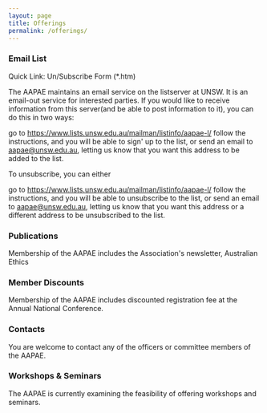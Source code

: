 ```yaml
---
layout: page
title: Offerings
permalink: /offerings/
---
```


### Email List

Quick Link:  Un/Subscribe Form (*.htm)

The AAPAE maintains an email service on the listserver at UNSW. It is an email-out service for interested parties. If you would like to receive information from this server(and be able to post information to it), you can do this in two ways:

go to https://www.lists.unsw.edu.au/mailman/listinfo/aapae-l/
follow the instructions, and you will be able to sign' up to the list, or
send an email to aapae@unsw.edu.au, letting us know that you want this address to be added to the list.

To unsubscribe, you can either

go to https://www.lists.unsw.edu.au/mailman/listinfo/aapae-l/
follow the instructions, and you will be able to unsubscribe to the list, or
send an email to aapae@unsw.edu.au, letting us know that you want this address or a different address to be unsubscribed to the list.


### Publications

Membership of the AAPAE includes the Association's newsletter, Australian Ethics


### Member Discounts

Membership of the AAPAE includes discounted registration fee at the Annual National Conference.


### Contacts

You are welcome to contact any of the officers or committee members of the AAPAE.


### Workshops & Seminars

The AAPAE is currently examining the feasibility of offering workshops and seminars.
